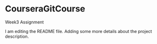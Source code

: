 # CourseraGitCourse
Week3 Assignment

I am editing the README file. Adding some more details about the project description.
